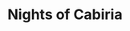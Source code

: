 ---
title: "Nights of Cabiria"
year: 1957
rating: 4.5
stars: "★★★★½"
liked: true
rewatched: false
permalink: "nights-of-cabiria"
watched_on: 2025-09-27
---